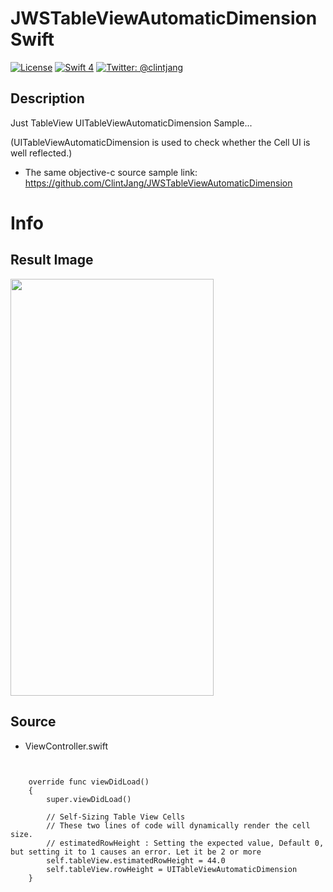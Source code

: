 # JWSTableViewAutomaticDimensionSwift
[![License](http://img.shields.io/badge/License-MIT-green.svg?style=flat)](https://github.com/clintjang/JWSBoltsSwiftSample/blob/master/LICENSE) [![Swift 4](https://img.shields.io/badge/swift-4.0-orange.svg?style=flat)](https://swift.org) [![Twitter: @clintjang](https://img.shields.io/badge/Contact-Twitter-blue.svg?style=flat)](https://twitter.com/clintjang)

## Description
Just TableView UITableViewAutomaticDimension Sample...

(UITableViewAutomaticDimension is used to check whether the Cell UI is well reflected.)
- The same objective-c source sample link: https://github.com/ClintJang/JWSTableViewAutomaticDimension

# Info
## Result Image

<img width="325" height="667" src="/Image/sample01.gif"></img>

## Source
- ViewController.swift
<pre><code>

    override func viewDidLoad()
    {
        super.viewDidLoad()
        
        // Self-Sizing Table View Cells 
        // These two lines of code will dynamically render the cell size.
        // estimatedRowHeight : Setting the expected value, Default 0, but setting it to 1 causes an error. Let it be 2 or more
        self.tableView.estimatedRowHeight = 44.0
        self.tableView.rowHeight = UITableViewAutomaticDimension
    }

</code></pre>
